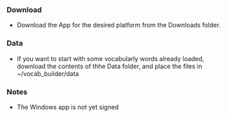 ### Download
 - Download the App for the desired platform from the Downloads folder.
### Data
 - If you want to start with some vocabularly words already loaded, download the contents of thhe Data folder, and place the files in ~/vocab_builder/data

### Notes
 - The Windows app is not yet signed
